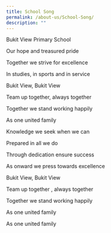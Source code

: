 ```yaml
---
title: School Song
permalink: /about-us/School-Song/
description: ""
---
```

Bukit View Primary School

Our hope and treasured pride

Together we strive for excellence

In studies, in sports and in service

Bukit View, Bukit View

Team up together, always together

Together we stand working happily

As one united family

Knowledge we seek when we can

Prepared in all we do

Through dedication ensure success

As onward we press towards excellence

Bukit View, Bukit View

Team up together , always together

Together we stand working happily

As one united family

As one united family